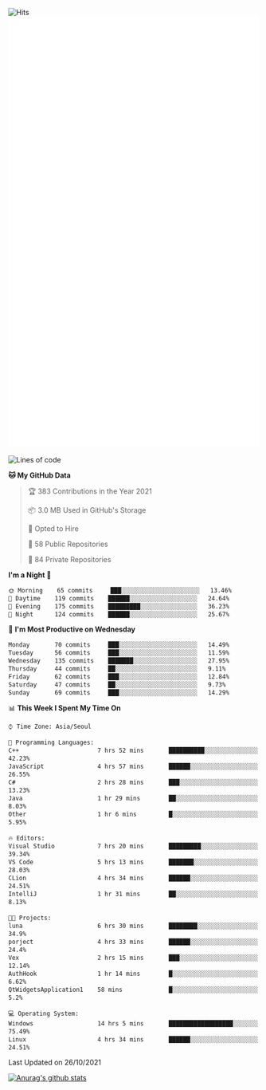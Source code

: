 ![Hits](https://hits.seeyoufarm.com/api/count/incr/badge.svg?url=https%3A%2F%2Fgithub.com%2Fkokose1234&count_bg=%2379C83D&title_bg=%23555555&icon=apple.svg&icon_color=%23E7E7E7&title=hits&edge_flat=false)
<br/>
![Metrics](https://github.com/kokose1234/kokose1234/blob/main/github-metrics.svg)

<!--START_SECTION:waka-->
![Lines of code](https://img.shields.io/badge/From%20Hello%20World%20I%27ve%20Written-11.7%20million%20lines%20of%20code-blue)

**🐱 My GitHub Data** 

> 🏆 383 Contributions in the Year 2021
 > 
> 📦 3.0 MB Used in GitHub's Storage 
 > 
> 💼 Opted to Hire
 > 
> 📜 58 Public Repositories 
 > 
> 🔑 84 Private Repositories  
 > 
**I'm a Night 🦉** 

```text
🌞 Morning    65 commits     ███░░░░░░░░░░░░░░░░░░░░░░   13.46% 
🌆 Daytime    119 commits    ██████░░░░░░░░░░░░░░░░░░░   24.64% 
🌃 Evening    175 commits    █████████░░░░░░░░░░░░░░░░   36.23% 
🌙 Night      124 commits    ██████░░░░░░░░░░░░░░░░░░░   25.67%

```
📅 **I'm Most Productive on Wednesday** 

```text
Monday       70 commits     ███░░░░░░░░░░░░░░░░░░░░░░   14.49% 
Tuesday      56 commits     ███░░░░░░░░░░░░░░░░░░░░░░   11.59% 
Wednesday    135 commits    ███████░░░░░░░░░░░░░░░░░░   27.95% 
Thursday     44 commits     ██░░░░░░░░░░░░░░░░░░░░░░░   9.11% 
Friday       62 commits     ███░░░░░░░░░░░░░░░░░░░░░░   12.84% 
Saturday     47 commits     ██░░░░░░░░░░░░░░░░░░░░░░░   9.73% 
Sunday       69 commits     ███░░░░░░░░░░░░░░░░░░░░░░   14.29%

```


📊 **This Week I Spent My Time On** 

```text
⌚︎ Time Zone: Asia/Seoul

💬 Programming Languages: 
C++                      7 hrs 52 mins       ██████████░░░░░░░░░░░░░░░   42.23% 
JavaScript               4 hrs 57 mins       ██████░░░░░░░░░░░░░░░░░░░   26.55% 
C#                       2 hrs 28 mins       ███░░░░░░░░░░░░░░░░░░░░░░   13.23% 
Java                     1 hr 29 mins        ██░░░░░░░░░░░░░░░░░░░░░░░   8.03% 
Other                    1 hr 6 mins         █░░░░░░░░░░░░░░░░░░░░░░░░   5.95%

🔥 Editors: 
Visual Studio            7 hrs 20 mins       █████████░░░░░░░░░░░░░░░░   39.34% 
VS Code                  5 hrs 13 mins       ███████░░░░░░░░░░░░░░░░░░   28.03% 
CLion                    4 hrs 34 mins       ██████░░░░░░░░░░░░░░░░░░░   24.51% 
IntelliJ                 1 hr 31 mins        ██░░░░░░░░░░░░░░░░░░░░░░░   8.13%

🐱‍💻 Projects: 
luna                     6 hrs 30 mins       ████████░░░░░░░░░░░░░░░░░   34.9% 
porject                  4 hrs 33 mins       ██████░░░░░░░░░░░░░░░░░░░   24.4% 
Vex                      2 hrs 15 mins       ███░░░░░░░░░░░░░░░░░░░░░░   12.14% 
AuthHook                 1 hr 14 mins        █░░░░░░░░░░░░░░░░░░░░░░░░   6.62% 
QtWidgetsApplication1    58 mins             █░░░░░░░░░░░░░░░░░░░░░░░░   5.2%

💻 Operating System: 
Windows                  14 hrs 5 mins       ██████████████████░░░░░░░   75.49% 
Linux                    4 hrs 34 mins       ██████░░░░░░░░░░░░░░░░░░░   24.51%

```


 Last Updated on 26/10/2021
<!--END_SECTION:waka-->

[![Anurag's github stats](https://github-readme-stats.vercel.app/api?username=kokose1234&theme=dracula)](https://github.com/anuraghazra/github-readme-stats)



	
